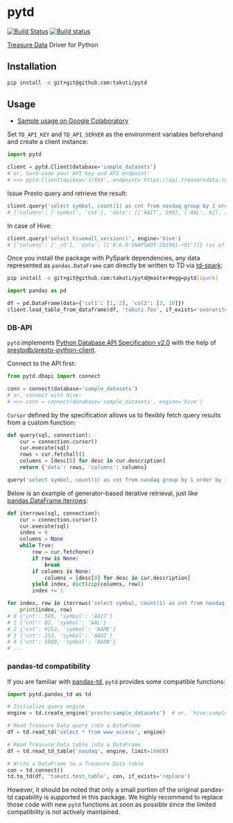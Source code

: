 pytd
===

[![Build Status](https://travis-ci.org/takuti/pytd.svg?branch=master)](https://travis-ci.org/takuti/pytd) [![Build status](https://ci.appveyor.com/api/projects/status/h1os6uvl598o7cau?svg=true)](https://ci.appveyor.com/project/takuti/pytd)

[Treasure Data](https://www.treasuredata.com/) Driver for Python

## Installation

```sh
pip install -e git+git@github.com:takuti/pytd
```

## Usage

- [Sample usage on Google Colaboratory](https://colab.research.google.com/drive/1ps_ChU-H2FvkeNlj1e1fcOebCt4ryN11)

Set `TD_API_KEY` and `TD_API_SERVER` as the environment variables beforehand and create a client instance:

```py
import pytd

client = pytd.Client(database='sample_datasets')
# or, hard-code your API key and API endpoint:
# >>> pytd.Client(apikey='1/XXX', endpoint='https://api.treasuredata.com/', database='sample_datasets')
```

Issue Presto query and retrieve the result:

```py
client.query('select symbol, count(1) as cnt from nasdaq group by 1 order by 1')
# {'columns': ['symbol', 'cnt'], 'data': [['AAIT', 590], ['AAL', 82], ['AAME', 9252], ..., ['ZUMZ', 2364]]}
```

In case of Hive:

```py
client.query('select hivemall_version()', engine='hive')
# {'columns': ['_c0'], 'data': [['0.6.0-SNAPSHOT-201901-r01']]} (as of Feb, 2019)
```

Once you install the package with PySpark dependencies, any data represented as `pandas.DataFrame` can directly be written to TD via [td-spark](https://support.treasuredata.com/hc/en-us/articles/360001487167-Apache-Spark-Driver-td-spark-FAQs):

```sh
pip install -e git+git@github.com:takuti/pytd@master#egg=pytd[spark]
```

```py
import pandas as pd

df = pd.DataFrame(data={'col1': [1, 2], 'col2': [3, 10]})
client.load_table_from_dataframe(df, 'takuti.foo', if_exists='overwrite')
```

### DB-API

`pytd` implements [Python Database API Specification v2.0](https://www.python.org/dev/peps/pep-0249/) with the help of [prestodb/presto-python-client](https://github.com/prestodb/presto-python-client).

Connect to the API first:

```py
from pytd.dbapi import connect

conn = connect(database='sample_datasets')
# or, connect with Hive:
# >>> conn = connect(database='sample_datasets', engine='hive')
```

`Cursor` defined by the specification allows us to flexibly fetch query results from a custom function:

```py
def query(sql, connection):
    cur = connection.cursor()
    cur.execute(sql)
    rows = cur.fetchall()
    columns = [desc[0] for desc in cur.description]
    return {'data': rows, 'columns': columns}

query('select symbol, count(1) as cnt from nasdaq group by 1 order by 1', conn)
```

Below is an example of generator-based iterative retrieval, just like [pandas.DataFrame.iterrows](https://pandas.pydata.org/pandas-docs/stable/generated/pandas.DataFrame.iterrows.html):

```py
def iterrows(sql, connection):
    cur = connection.cursor()
    cur.execute(sql)
    index = 0
    columns = None
    while True:
        row = cur.fetchone()
        if row is None:
            break
        if columns is None:
            columns = [desc[0] for desc in cur.description]
        yield index, dict(zip(columns, row))
        index += 1

for index, row in iterrows('select symbol, count(1) as cnt from nasdaq group by 1 order by 1', conn):
    print(index, row)
# 0 {'cnt': 590, 'symbol': 'AAIT'}
# 1 {'cnt': 82, 'symbol': 'AAL'}
# 2 {'cnt': 9252, 'symbol': 'AAME'}
# 3 {'cnt': 253, 'symbol': 'AAOI'}
# 4 {'cnt': 5980, 'symbol': 'AAON'}
# ...
```

### pandas-td compatibility

If you are familiar with [pandas-td](https://github.com/treasure-data/pandas-td), `pytd` provides some compatible functions:

```py
import pytd.pandas_td as td

# Initialize query engine
engine = td.create_engine('presto:sample_datasets')  # or, 'hive:sample_datasets'

# Read Treasure Data query into a DataFrame
df = td.read_td('select * from www_access', engine)

# Read Treasure Data table into a DataFrame
df = td.read_td_table('nasdaq', engine, limit=10000)

# Write a DataFrame to a Treasure Data table
con = td.connect()
td.to_td(df, 'takuti.test_table', con, if_exists='replace')
```

However, it should be noted that only a small portion of the original pandas-td capability is supported in this package. We highly recommend to replace those code with new `pytd` functions as soon as possible since the limited compatibility is not actively maintained.
